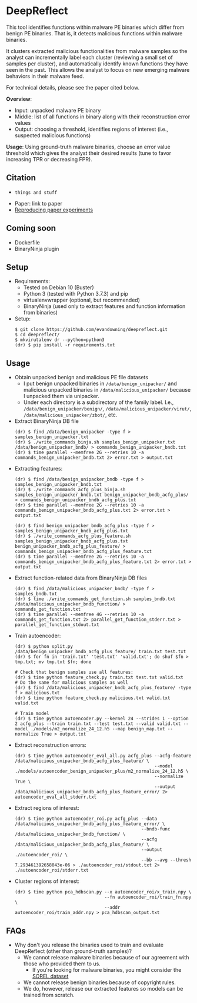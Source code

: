 # DeepReflect
This tool identifies functions within malware PE binaries which differ from benign PE binaries. That is, it detects malicious functions within malware binaries.

It clusters extracted malicious functionalities from malware samples so the analyst can incrementally label each cluster (reviewing a small set of samples per cluster), and automatically identify known functions they have seen in the past. This allows the analyst to focus on new emerging malware behaviors in their malware feed.

For technical details, please see the paper cited below.

**Overview**:
  - Input: unpacked malware PE binary
  - Middle: list of all functions in binary along with their reconstruction error values
  - Output: choosing a threshold, identifies regions of interest (i.e., suspected malicious functions)

**Usage**: Using ground-truth malware binaries, choose an error value threshold which gives the analyst their desired results (tune to favor increasing TPR or decreasing FPR).

## Citation
  - ```
    things and stuff
    ```
  - Paper: link to paper
  - [Reproducing paper experiments](reproducing_paper/README.md)

## Coming soon
  - Dockerfile
  - BinaryNinja plugin

## Setup
  - Requirements:
    - Tested on Debian 10 (Buster)
    - Python 3 (tested with Python 3.7.3) and pip
    - virtualenvwrapper (optional, but recommended)
    - BinaryNinja (used only to extract features and function information from binaries)
  - Setup:
    ```
    $ git clone https://github.com/evandowning/deepreflect.git
    $ cd deepreflect/
    $ mkvirutalenv dr --python=python3
    (dr) $ pip install -r requirements.txt
    ```

## Usage
  - Obtain unpacked benign and malicious PE file datasets
    - I put benign unpacked binaries in `/data/benign_unipacker/` and malicious unpacked binaries in `/data/malicious_unipacker/` because I unpacked them via unipacker.
    - Under each directory is a subdirectory of the family label. I.e., `/data/benign_unipacker/benign/`, `/data/malicious_unipacker/virut/`, `/data/malicious_unipacker/zbot/`, etc.
  - Extract BinaryNinja DB file
    ```
    (dr) $ find /data/benign_unipacker -type f > samples_benign_unipacker.txt
    (dr) $ ./write_commands_binja.sh samples_benign_unipacker.txt /data/benign_unipacker_bndb/ > commands_benign_unipacker_bndb.txt
    (dr) $ time parallel --memfree 2G --retries 10 -a commands_benign_unipacker_bndb.txt 2> error.txt > output.txt
    ```
  - Extracting features:
    ```
    (dr) $ find /data/benign_unipacker_bndb -type f > samples_benign_unipacker_bndb.txt
    (dr) $ ./write_commands_acfg_plus_binja.sh samples_benign_unipacker_bndb.txt benign_unipacker_bndb_acfg_plus/ > commands_benign_unipacker_bndb_acfg_plus.txt
    (dr) $ time parallel --memfree 2G --retries 10 -a commands_benign_unipacker_bndb_acfg_plus.txt 2> error.txt > output.txt

    (dr) $ find benign_unipacker_bndb_acfg_plus -type f > samples_benign_unipacker_bndb_acfg_plus.txt
    (dr) $ ./write_commands_acfg_plus_feature.sh samples_benign_unipacker_bndb_acfg_plus.txt benign_unipacker_bndb_acfg_plus_feature/ > commands_benign_unipacker_bndb_acfg_plus_feature.txt
    (dr) $ time parallel --memfree 2G --retries 10 -a commands_benign_unipacker_bndb_acfg_plus_feature.txt 2> error.txt > output.txt
    ```
  - Extract function-related data from BinaryNinja DB files
    ```
    (dr) $ find /data/malicious_unipacker_bndb/ -type f > samples_bndb.txt
    (dr) $ time ./write_commands_get_function.sh samples_bndb.txt /data/malicious_unipacker_bndb_function/ > commands_get_function.txt
    (dr) $ time parallel --memfree 4G --retries 10 -a commands_get_function.txt 2> parallel_get_function_stderr.txt > parallel_get_function_stdout.txt
    ```
  - Train autoencoder:
    ```
    (dr) $ python split.py /data/benign_unipacker_bndb_acfg_plus_feature/ train.txt test.txt
    (dr) $ for fn in 'train.txt' 'test.txt' 'valid.txt'; do shuf $fn > tmp.txt; mv tmp.txt $fn; done

    # Check that benign samples use all features:
    (dr) $ time python feature_check.py train.txt test.txt valid.txt
    # Do the same for malicious samples as well
    (dr) $ find /data/malicious_unipacker_bndb_acfg_plus_feature/ -type f > malicious.txt
    (dr) $ time python feature_check.py malicious.txt valid.txt valid.txt

    # Train model
    (dr) $ time python autoencoder.py --kernel 24 --strides 1 --option 2 acfg_plus --train train.txt --test test.txt --valid valid.txt --model ./models/m2_normalize_24_12.h5 --map benign_map.txt --normalize True > output.txt
    ```
  - Extract reconstruction errors:
    ```
    (dr) $ time python autoencoder_eval_all.py acfg_plus --acfg-feature /data/malicious_unipacker_bndb_acfg_plus_feature/ \
                                                         --model ./models/autoencoder_benign_unipacker_plus/m2_normalize_24_12.h5 \
                                                         --normalize True \
                                                         --output /data/malicious_unipacker_bndb_acfg_plus_feature_error/ 2> autoencoder_eval_all_stderr.txt
    ```
  - Extract regions of interest:
    ```
    (dr) $ time python autoencoder_roi.py acfg_plus --data /data/malicious_unipacker_bndb_acfg_plus_feature_error/ \
                                                    --bndb-func /data/malicious_unipacker_bndb_function/ \
                                                    --acfg /data/malicious_unipacker_bndb_acfg_plus_feature/ \
                                                    --output ./autoencoder_roi/ \
                                                    --bb --avg --thresh 7.293461392658043e-06 > ./autoencoder_roi/stdout.txt 2> ./autoencoder_roi/stderr.txt
    ```
  - Cluster regions of interest:
    ```
    (dr) $ time python pca_hdbscan.py --x autoencoder_roi/x_train.npy \
                                      --fn autoencoder_roi/train_fn.npy \
                                      --addr autoencoder_roi/train_addr.npy > pca_hdbscan_output.txt
    ```

## FAQs
  - Why don't you release the binaries used to train and evaluate DeepReflect (other than ground-truth samples)?
    - We cannot release malware binaries because of our agreement with those who provided them to us.
      - If you're looking for malware binaries, you might consider the [SOREL dataset](https://github.com/sophos-ai/SOREL-20M)
    - We cannot release benign binaries because of copyright rules.
    - We do, however, release our extracted features so models can be trained from scratch.
